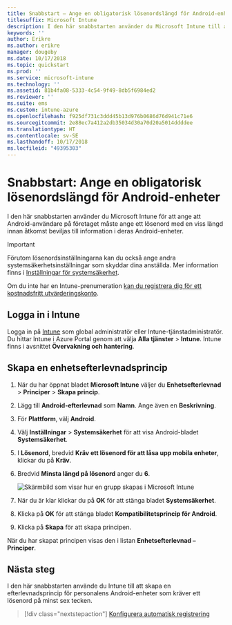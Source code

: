```yaml
---
title: Snabbstart – Ange en obligatorisk lösenordslängd för Android-enheter
titlesuffix: Microsoft Intune
description: I den här snabbstarten använder du Microsoft Intune till att ange en lösenordslängd som krävs för Android-enheter.
keywords: ''
author: Erikre
ms.author: erikre
manager: dougeby
ms.date: 10/17/2018
ms.topic: quickstart
ms.prod: ''
ms.service: microsoft-intune
ms.technology: ''
ms.assetid: 81b4fa08-5333-4c54-9f49-8db5f6984ed2
ms.reviewer: ''
ms.suite: ems
ms.custom: intune-azure
ms.openlocfilehash: f925df731c3ddd45b13d976b0686d76d941c71e6
ms.sourcegitcommit: 2e88ec7a412a2db35034d30a70d20a5014ddddee
ms.translationtype: HT
ms.contentlocale: sv-SE
ms.lasthandoff: 10/17/2018
ms.locfileid: "49395303"
---
```

# <a name="quickstart-set-a-required-password-length-for-android-devices"></a>Snabbstart: Ange en obligatorisk lösenordslängd för Android-enheter

I den här snabbstarten använder du Microsoft Intune för att ange att Android-användare på företaget måste ange ett lösenord med en viss längd innan åtkomst beviljas till information i deras Android-enheter. 

> [!IMPORTANT]
> Förutom lösenordsinställningarna kan du också ange andra systemsäkerhetsinställningar som skyddar dina anställda. Mer information finns i [Inställningar för systemsäkerhet](compliance-policy-create-android-for-work.md#system-security-settings).

Om du inte har en Intune-prenumeration [kan du registrera dig för ett kostnadsfritt utvärderingskonto](free-trial-sign-up.md).

## <a name="sign-in-to-intune"></a>Logga in i Intune

Logga in på [Intune](https://aka.ms/intuneportal) som global administratör eller Intune-tjänstadministratör. Du hittar Intune i Azure Portal genom att välja **Alla tjänster** > **Intune**. Intune finns i avsnittet **Övervakning och hantering**.

## <a name="create-a-device-compliance-policy"></a>Skapa en enhetsefterlevnadsprincip
1. När du har öppnat bladet **Microsoft Intune** väljer du **Enhetsefterlevnad** > **Principer** > **Skapa princip**.
2. Lägg till **Android-efterlevnad** som **Namn**. Ange även en **Beskrivning**.
3. För **Plattform**, välj **Android**. 
4. Välj **Inställningar** > **Systemsäkerhet** för att visa Android-bladet **Systemsäkerhet**.
5. I **Lösenord**, bredvid **Kräv ett lösenord för att låsa upp mobila enheter**, klickar du på **Kräv**.
6. Bredvid **Minsta längd på lösenord** anger du **6**.  

    ![Skärmbild som visar hur en grupp skapas i Microsoft Intune](./media/quickstart-set-password-length-android-01.png)

7. När du är klar klickar du på **OK** för att stänga bladet **Systemsäkerhet**. 
8. Klicka på **OK** för att stänga bladet **Kompatibilitetsprincip för Android**. 
9. Klicka på **Skapa** för att skapa principen.

När du har skapat principen visas den i listan **Enhetsefterlevnad – Principer**. 

## <a name="next-steps"></a>Nästa steg

I den här snabbstarten använde du Intune till att skapa en efterlevnadsprincip för personalens Android-enheter som kräver ett lösenord på minst sex tecken.

> [!div class="nextstepaction"]
> [Konfigurera automatisk registrering](quickstart-setup-auto-enrollment.md)
